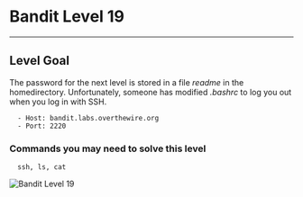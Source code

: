 # Bandit Level 19

---

## Level Goal

The password for the next level is stored in a file *readme* in the homedirectory. Unfortunately, someone has modified *.bashrc* to log you out when you log in with SSH.

``` {.sh}
  - Host: bandit.labs.overthewire.org
  - Port: 2220
```

### Commands you may need to solve this level

``` {.sh}
  ssh, ls, cat
```

![Bandit Level 19](https://cdn.bulutbilisimciler.com/public/images/bandit/Bandit19.png)
